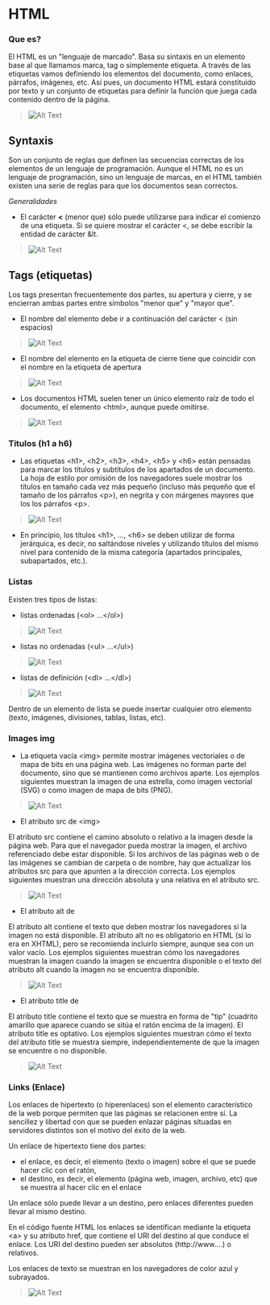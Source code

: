 # HTML

### Que es?

El HTML es un "lenguaje de marcado". Basa su sintaxis en un elemento base al que llamamos marca, tag o simplemente etiqueta. A través de las etiquetas vamos definiendo los elementos del documento, como enlaces, párrafos, imágenes, etc. Así pues, un documento HTML estará constituido por texto y un conjunto de etiquetas para definir la función que juega cada contenido dentro de la página.

>![Alt Text](https://i.ibb.co/R3jgbcR/6.png)

## Syntaxis

Son un conjunto de reglas que definen las secuencias correctas de los elementos de un lenguaje de programación. Aunque el HTML no es un lenguaje de programación, sino un lenguaje de marcas, en el HTML también existen una serie de reglas para que los documentos sean correctos.

_Generalidades_

- El carácter **<** (menor que) sólo puede utilizarse para indicar el comienzo de una etiqueta. Si se quiere mostrar el carácter <, se debe escribir la entidad de carácter &lt.

>![Alt Text](https://i.ibb.co/NLbwwVm/1.png)

## Tags (etiquetas)

Los tags presentan frecuentemente dos partes, su apertura y cierre, y se encierran ambas partes entre símbolos "menor que" y "mayor que".

- El nombre del elemento debe ir a continuación del carácter < (sin espacios)

> ![Alt Text](https://i.ibb.co/f9SM8Tj/3.png)

- El nombre del elemento en la etiqueta de cierre tiene que coincidir con el nombre en la etiqueta de apertura

>![Alt Text](https://i.ibb.co/LgF39k2/4.png)

- Los documentos HTML suelen tener un único elemento raíz de todo el documento, el elemento  &lt;html>, aunque puede omitirse.

>![Alt Text](https://i.ibb.co/zNrhJ4M/5.png)

### Titulos (h1 a h6)

- Las etiquetas  &lt;h1>,  &lt;h2>,  &lt;h3>,  &lt;h4>,  &lt;h5>  y  &lt;h6>  están pensadas para marcar los títulos y subtítulos de los apartados de un documento.
La hoja de estilo por omisión de los navegadores suele mostrar los títulos en tamaño cada vez más pequeño (incluso más pequeño que el tamaño de los párrafos  &lt;p>), en negrita y con márgenes mayores que los los párrafos  &lt;p>.

> ![Alt Text](https://i.ibb.co/D75Phn1/10.png)

- En principio, los títulos &lt;h1>, ..., &lt;h6> se deben utilizar de forma jerárquica, es decir, no saltándose niveles y utilizando títulos del mismo nivel para contenido de la misma categoría (apartados principales, subapartados, etc.).

### Listas

Existen tres tipos de listas:

-   listas ordenadas (&lt;ol> ...&lt;/ol>)

> ![Alt Text](https://i.ibb.co/PGLH1gJ/7.png)

-   listas no ordenadas (&lt;ul> ...&lt;/ul>)

> ![Alt Text](https://i.ibb.co/C0RPtkg/9.png)

-   listas de definición (&lt;dl> ...&lt;/dl>)

> ![Alt Text](https://i.ibb.co/7RNcsZJ/8.png)

Dentro de un elemento de lista se puede insertar cualquier otro elemento (texto, imágenes, divisiones, tablas, listas, etc).

### Images img 

- La etiqueta vacía  &lt;img>  permite mostrar imágenes vectoriales o de mapa de bits en una página web. Las imágenes no forman parte del documento, sino que se mantienen como archivos aparte.
Los ejemplos siguientes muestran la imagen de una estrella, como imagen vectorial (SVG) o como imagen de mapa de bits (PNG).

>![Alt Text](https://i.ibb.co/gwGCnRv/12.png)

- El atributo  src  de  &lt;img>

El atributo  src  contiene el camino absoluto o relativo a la imagen desde la página web. Para que el navegador pueda mostrar la imagen, el archivo referenciado debe estar disponible. Si los archivos de las páginas web o de las imágenes se cambian de carpeta o de nombre, hay que actualizar los atributos  src  para que apunten a la dirección correcta.
Los ejemplos siguientes muestran una dirección absoluta y una relativa en el atributo  src.

>![Alt Text](https://i.ibb.co/vVxWdx7/13.png)

- El atributo  alt  de  <img>

El atributo  alt  contiene el texto que deben mostrar los navegadores si la imagen no está disponible. El atributo  alt  no es obligatorio en HTML (sí lo era en XHTML), pero se recomienda incluirlo siempre, aunque sea con un valor vacío.
Los ejemplos siguientes muestran cómo los navegadores muestran la imagen cuando la imagen se encuentra disponible o el texto del atributo  alt  cuando la imagen no se encuentra disponible.

>![Alt Text](https://i.ibb.co/kJX4pGB/14.png)

- El atributo  title  de  <img>

El atributo  title  contiene el texto que se muestra en forma de "tip" (cuadrito amarillo que aparece cuando se sitúa el ratón encima de la imagen). El atributo  title  es optativo.
Los ejemplos siguientes muestran cómo el texto del atributo  title  se muestra siempre, independientemente de que la imagen se encuentre o no disponible.

>![Alt Text](https://i.ibb.co/rvk1Bb6/15.png)

### Links (Enlace)

Los enlaces de hipertexto (o hiperenlaces) son el elemento característico de la web porque permiten que las páginas se relacionen entre sí. La sencillez y libertad con que se pueden enlazar páginas situadas en servidores distintos son el motivo del éxito de la web.

Un enlace de hipertexto tiene dos partes:

-   el enlace, es decir, el elemento (texto o imagen) sobre el que se puede hacer clic con el ratón,
-   el destino, es decir, el elemento (página web, imagen, archivo, etc) que se muestra al hacer clic en el enlace

Un enlace sólo puede llevar a un destino, pero enlaces diferentes pueden llevar al mismo destino.

En el código fuente HTML los enlaces se identifican mediante la etiqueta  &lt;a>  y su atributo  href, que contiene el URI del destino al que conduce el enlace. Los URI del destino pueden ser absolutos (http://www....) o relativos.

Los enlaces de texto se muestran en los navegadores de color azul y subrayados.

>![Alt Text](https://i.ibb.co/hs2tkgD/11.png)
